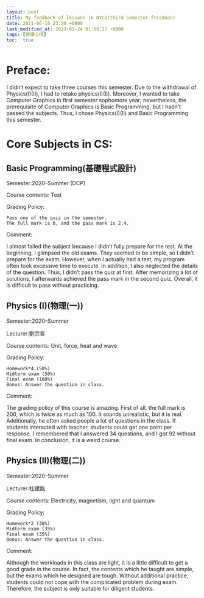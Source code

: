 ```yaml
---
layout: post
title: My feedback of lessons in NYCU(third semester freshman)
date: 2021-06-16 23:20 +0800
last_modified_at: 2023-01-24 01:08:27 +0800
tags: [修課心得]
toc:  true
---
```


# Preface:

I didn’t expect to take three courses this semester. Due to the withdrawal of Physics(I)(II), I had to retake physics(I)(II). Moreover, I wanted to take Computer Graphics in first semester sophomore year; nevertheless, the prerequisite of Computer Graphics is Basic Programming, but I hadn’t passed the subjects. Thus, I chose Physics(I)(II) and Basic Programming this semester.

# Core Subjects in CS:
## Basic Programming(基礎程式設計)
Semester:2020–Summer (DCP)

Course contents: Test

Grading Policy:

    Pass one of the quiz in the semester.
    The full mark is 6, and the pass mark is 2.4.

Comment:

I almost failed the subject because I didn’t fully prepare for the test. At the beginning, I glimpsed the old exams. They seemed to be simple, so I didn’t prepare for the exam. However, when I actually had a test, my program often took excessive time to execute. In addition, I also neglected the details of the question. Thus, I didn’t pass the quiz at first. After memorizing a lot of solutions, I afterwards achieved the pass mark in the second quiz. Overall, it is difficult to pass without practicing.

## Physics (I)(物理(一))
Semester:2020–Summer

Lecturer:劉宗哲

Course contents: Unit, force, heat and wave

Grading Policy:

    Homework*4 (50%)
    Midterm exam (50%)
    Final exam (100%)
    Bonus: Answer the question in class.

Comment:

The grading policy of this course is amazing. First of all, the full mark is 200, which is twice as much as 100. It sounds unrealistic, but it is real. Additionally, he often asked people a lot of questions in the class. If students interacted with teacher, students could get one point per response. I remembered that I answered 34 questions, and I got 92 without final exam. In conclusion, it is a weird course.

## Physics (II)(物理(二))

Semester:2020–Summer

Lecturer:杜建銘

Course contents: Electricity, magnetism, light and quantum

Grading Policy:

    Homework*2 (30%)
    Midterm exam (35%)
    Final exam (35%)
    Bonus: Answer the question in class.

Comment:

Although the workloads in this class are light, it is a little difficult to get a good grade in the course. In fact, the contents which he taught are simple, but the exams which he designed are tough. Without additional practice, students could not cope with the complicated problem during exam. Therefore, the subject is only suitable for diligent students.





